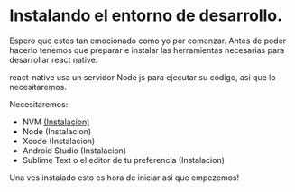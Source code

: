 # Instalando el entorno de desarrollo.

Espero que estes tan emocionado como yo por comenzar. Antes de poder hacerlo tenemos que preparar e instalar las herramientas necesarias para desarrollar react native.

react-native usa un servidor Node js para ejecutar su codigo, asi que lo necesitaremos.

Necesitaremos:  
  - NVM [(Instalacion)](instalando-nvm.md)
  - Node (Instalacion)
  - Xcode (Instalacion)
  - Android Studio (Instalacion)
  - Sublime Text o el editor de tu preferencia (Instalacion)

  Una ves instalado esto es hora de iniciar asi que empezemos!
